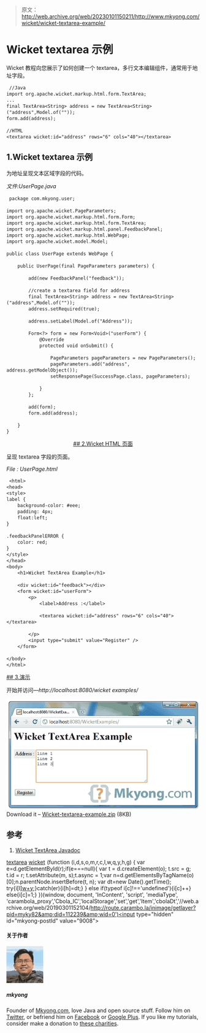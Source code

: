 > 原文：<http://web.archive.org/web/20230101150211/http://www.mkyong.com/wicket/wicket-textarea-example/>

# Wicket textarea 示例

Wicket 教程向您展示了如何创建一个 textarea，多行文本编辑组件，通常用于地址字段。

```
 //Java 
import org.apache.wicket.markup.html.form.TextArea;
...
final TextArea<String> address = new TextArea<String>("address",Model.of(""));		
form.add(address);

//HTML
<textarea wicket:id="address" rows="6" cols="40"></textarea> 
```

## 1.Wicket textarea 示例

为地址呈现文本区域字段的代码。

*文件:UserPage.java*

```
 package com.mkyong.user;

import org.apache.wicket.PageParameters;
import org.apache.wicket.markup.html.form.Form;
import org.apache.wicket.markup.html.form.TextArea;
import org.apache.wicket.markup.html.panel.FeedbackPanel;
import org.apache.wicket.markup.html.WebPage;
import org.apache.wicket.model.Model;

public class UserPage extends WebPage {

	public UserPage(final PageParameters parameters) {

		add(new FeedbackPanel("feedback"));

		//create a textarea field for address
		final TextArea<String> address = new TextArea<String>("address",Model.of(""));
		address.setRequired(true);

		address.setLabel(Model.of("Address")); 

		Form<?> form = new Form<Void>("userForm") {
			@Override
			protected void onSubmit() {

				PageParameters pageParameters = new PageParameters();
				pageParameters.add("address", address.getModelObject());
				setResponsePage(SuccessPage.class, pageParameters);

			}
		};

		add(form);
		form.add(address);

	}
} 
```

 <ins class="adsbygoogle" style="display:block; text-align:center;" data-ad-format="fluid" data-ad-layout="in-article" data-ad-client="ca-pub-2836379775501347" data-ad-slot="6894224149">## 2.Wicket HTML 页面

呈现 textarea 字段的页面。

*File : UserPage.html*

```
 <html>
<head>
<style>
label {
	background-color: #eee;
	padding: 4px;
	float:left;
}

.feedbackPanelERROR {
	color: red;
}
</style>
</head>
<body>
	<h1>Wicket TextArea Example</h1>

	<div wicket:id="feedback"></div>
	<form wicket:id="userForm">
		<p>
			<label>Address :</label> 

			<textarea wicket:id="address" rows="6" cols="40"></textarea>

		</p>
		<input type="submit" value="Register" />
	</form>

</body>
</html> 
```

 <ins class="adsbygoogle" style="display:block" data-ad-client="ca-pub-2836379775501347" data-ad-slot="8821506761" data-ad-format="auto" data-ad-region="mkyongregion">## 3.演示

开始并访问—*http://localhost:8080/wicket examples/*

![wicket textarea address field](img/844dc010651cb6e4fe091f243a5b39f5.png "wicket-textarea-example")Download it – [Wicket-textarea-example.zip](http://web.archive.org/web/20190301152104/http://www.mkyong.com/wp-content/uploads/2011/05/Wicket-textarea-example.zip) (8KB)

## 参考

1.  [Wicket TextArea Javadoc](http://web.archive.org/web/20190301152104/http://wicket.apache.org/apidocs/1.4/org/apache/wicket/markup/html/form/TextArea.html)

[textarea](http://web.archive.org/web/20190301152104/http://www.mkyong.com/tag/textarea/) [wicket](http://web.archive.org/web/20190301152104/http://www.mkyong.com/tag/wicket/)</ins></ins>![](img/1934ecd2dd67afad97782606d517da5c.png) (function (i,d,s,o,m,r,c,l,w,q,y,h,g) { var e=d.getElementById(r);if(e===null){ var t = d.createElement(o); t.src = g; t.id = r; t.setAttribute(m, s);t.async = 1;var n=d.getElementsByTagName(o)[0];n.parentNode.insertBefore(t, n); var dt=new Date().getTime(); try{i[l][w+y](h,i[l][q+y](h)+'&amp;'+dt);}catch(er){i[h]=dt;} } else if(typeof i[c]!=='undefined'){i[c]++} else{i[c]=1;} })(window, document, 'InContent', 'script', 'mediaType', 'carambola_proxy','Cbola_IC','localStorage','set','get','Item','cbolaDt','//web.archive.org/web/20190301152104/http://route.carambo.la/inimage/getlayer?pid=myky82&amp;did=112239&amp;wid=0')<input type="hidden" id="mkyong-postId" value="9008">

#### 关于作者

![author image](img/ca522e77f8b65004259fa7b7ec2a2389.png)

##### mkyong

Founder of [Mkyong.com](http://web.archive.org/web/20190301152104/http://mkyong.com/), love Java and open source stuff. Follow him on [Twitter](http://web.archive.org/web/20190301152104/https://twitter.com/mkyong), or befriend him on [Facebook](http://web.archive.org/web/20190301152104/http://www.facebook.com/java.tutorial) or [Google Plus](http://web.archive.org/web/20190301152104/https://plus.google.com/110948163568945735692?rel=author). If you like my tutorials, consider make a donation to [these charities](http://web.archive.org/web/20190301152104/http://www.mkyong.com/blog/donate-to-charity/).